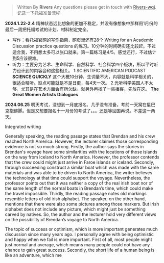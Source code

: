 

> Written By **Rivers**
> Any questions please get in touch with  [Rivers-wqj](https://rivers-wqj.github.io/).
> 记录一下托福准备流程


**2024.1.22-2.4**
精神状态远比想象的更加不稳定，并没有像想象中那样用1月份的最后一周把托福考试的计划、材料制定完全。

- 写作：看托福官网的[写作指南](https://www.ets.org/toefl/test-takers/ibt/about/content/writing.html)，网页里还有28个 Writing for an Academic Discussion practice questions 的练习。10分钟的时间确实还比较赶。不过适合我，不用想太多可以张口就来。第一篇练习是4/5。感觉还行，不过估计到5应该很难。
- 听力：主要分为艺术、生命科学、自然科学、社会科学四个板块，所以平时听力设计到的内容会和这些相关。
1.SCIENTIFIC AMERICAN PODCAST **SCIENCE QUICKLY**
这个大概10分钟，生词量不大，内容就是科学相关的，很适合精听。缺点可能就是不是日更，每4天一次。
2.光听科学美国人不太够，尤其是在艺术方面会有所欠缺。就另外再找了一些播客，先放在这。
**The Great Women Artists**
**Dialogues**

**2024.06.25**
明天考试，没想到一月底报名，几乎没有准备。考前一天窝在星巴克抱佛脚。但是又想要报名十一月份的考试了。。。还是等回国再说。不差这一两天。


Integrated writing

Generally speaking, the reading passage states that Brendan and his crew reached North America. However, the lecturer claimes those corresponding evidence is not so much strong.
Firstly, the author says the stories in Brendan's voyage have some similarities with the locations of those islands on the way from Iceland to North America. However, the professor contends that the crew could might just arrive in Faroe islands or iceland.
Secondly, through succeeding construct a similar boat which was made with the same materials and was able to be driven to North America, the writer believes the technology at that time could support the voyage. Nevertheless, the professor points out that it was neither  a copy of the real irish boat nor of the same length of the normal boats in Brendan’s time, which could make the travel impossible.
Thirdly, the reading passage notes old markings resemble letters of old irish alphabet. The speaker, on the other hand, mentions that there were also some pictures among those markers. But irish alphabet does not include any picture, which might just be something  carved by natives.
So, the author and the lecturer hold very different views on the possibility of Brendan’s voyage to North America.

The topic of success or optimism, which is more important generates much discussion since many years ago.
I personally agree with being optimistic and happy when we fail is more important. First of all, most people might just normal and average, which means many people could not have any chance to gain great success. Secondly, the short life of a human being is like an adventure, which me

<!--stackedit_data:
eyJoaXN0b3J5IjpbLTE4MDc5NjE4ODMsMTM3MjM3MTE3MywzOT
kzMDM0NDgsLTExNjExMDM3MDUsNTA3NDcwOTMsNTA4ODkzOTU1
LC0xMzk1MDkyODI2LDE0OTk2MzA3MjddfQ==
-->
